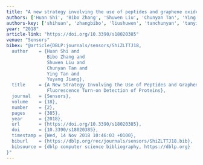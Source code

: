 ```yaml
---
title: "A new strategy involving the use of peptides and graphene oxide for fluorescence turn-on detection of proteins"
authors: ['Huan Shi', 'Bibo Zhang', 'Shuwen Liu', 'Chunyan Tan', 'Ying Tan', 'Yuyang Jiang']
authors-key: ['shihuan', 'zhangbibo', 'liushuwen', 'tanchunyan', 'tanying', 'jiangyuyang']
year: "2018"
article-link: "https://doi.org/10.3390/s18020385"
venue: "Sensors"
bibex: "@article{DBLP:journals/sensors/ShiZLTTJ18,
  author    = {Huan Shi and
               Bibo Zhang and
               Shuwen Liu and
               Chunyan Tan and
               Ying Tan and
               Yuyang Jiang},
  title     = {A New Strategy Involving the Use of Peptides and Graphene Oxide for
               Fluorescence Turn-on Detection of Proteins},
  journal   = {Sensors},
  volume    = {18},
  number    = {2},
  pages     = {385},
  year      = {2018},
  url       = {https://doi.org/10.3390/s18020385},
  doi       = {10.3390/s18020385},
  timestamp = {Wed, 14 Nov 2018 10:46:03 +0100},
  biburl    = {https://dblp.org/rec/journals/sensors/ShiZLTTJ18.bib},
  bibsource = {dblp computer science bibliography, https://dblp.org}
}"
---
```

